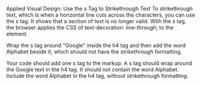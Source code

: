 Applied Visual Design: Use the s Tag to Strikethrough Text
To strikethrough text, which is when a horizontal line cuts across the characters, you can use the s tag. It shows that a section of text is no longer valid. With the s tag, the browser applies the CSS of text-decoration: line-through; to the element.


Wrap the s tag around "Google" inside the h4 tag and then add the word Alphabet beside it, which should not have the strikethrough formatting.

Your code should add one s tag to the markup.
A s tag should wrap around the Google text in the h4 tag. It should not contain the word Alphabet.
Include the word Alphabet in the h4 tag, without strikethrough formatting.